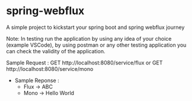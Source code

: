 # spring-webflux
A simple project to kickstart your spring boot and spring webflux journey

Note: In testing run the application by using any idea of your choice (example VSCode), by using postman or any other testing application you can check the validity of the application.

Sample Request : GET http://localhost:8080/service/flux or GET http://localhost:8080/service/mono
- Sample Reponse : 
  - Flux -> ABC
  - Mono -> Hello World
